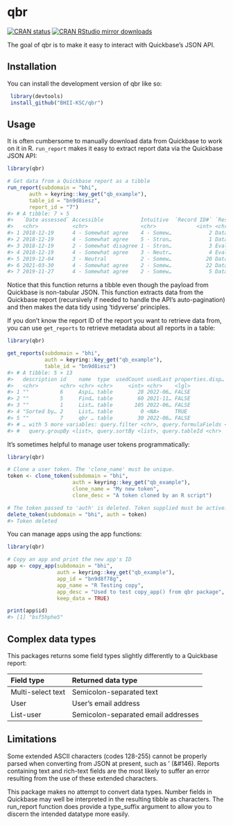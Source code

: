 
<!-- README.md is generated from README.Rmd. Please edit that file -->

# qbr

<!-- badges: start -->

[![CRAN
status](https://www.r-pkg.org/badges/version/qbr)](https://cran.r-project.org/package=qbr)
[![CRAN RStudio mirror
downloads](http://cranlogs.r-pkg.org/badges/qbr)](https://cran.r-project.org/package=qbr)
<!-- badges: end -->

The goal of qbr is to make it easy to interact with Quickbase’s JSON
API.

## Installation

You can install the development version of qbr like so:

``` r
 library(devtools)
 install_github("BHII-KSC/qbr")
```

## Usage

It is often cumbersome to manually download data from Quickbase to work
on it in R. `run_report` makes it easy to extract report data via the
Quickbase JSON API:

``` r
library(qbr)

# Get data from a Quickbase report as a tibble
run_report(subdomain = "bhi",
       auth = keyring::key_get("qb_example"),
       table_id = "bn9d8iesz",
       report_id = "7")
#> # A tibble: 7 × 5
#>   `Date assessed` Accessible            Intuitive  `Record ID#` `Respondent ty…`
#>   <chr>           <chr>                 <chr>             <int> <chr>           
#> 1 2018-12-19      4 - Somewhat agree    4 - Somew…            2 Data analyst    
#> 2 2018-12-19      4 - Somewhat agree    5 - Stron…            1 Data analyst    
#> 3 2018-12-19      2 - Somewhat disagree 1 - Stron…            3 Evaluator       
#> 4 2018-12-19      4 - Somewhat agree    3 - Neutr…            4 Evaluator       
#> 5 2019-12-04      3 - Neutral           2 - Somew…           20 Data analyst    
#> 6 2021-03-30      4 - Somewhat agree    2 - Somew…           22 Data analyst    
#> 7 2019-11-27      4 - Somewhat agree    2 - Somew…            5 Data analyst
```

Notice that this function returns a tibble even though the payload from
Quickbase is non-tabular JSON. This function extracts data from the
Quickbase report (recursively if needed to handle the API’s
auto-pagination) and then makes the data tidy using ‘tidyverse’
principles.

If you don’t know the report ID of the report you want to retrieve data
from, you can use `get_reports` to retrieve metadata about all reports
in a table:

``` r
library(qbr)

get_reports(subdomain = "bhi",
            auth = keyring::key_get("qb_example"),
            table_id = "bn9d8iesz")
#> # A tibble: 5 × 13
#>   description id    name  type  usedCount usedLast properties.disp… query.fields
#>   <chr>       <chr> <chr> <chr>     <int> <chr>    <lgl>            <list>      
#> 1 ""          6     Aspi… table        28 2022-06… FALSE            <int [25]>  
#> 2 ""          5     Find… table        60 2021-11… FALSE            <int [4]>   
#> 3 ""          1     List… table       105 2022-06… FALSE            <int [13]>  
#> 4 "Sorted by… 2     List… table         0 <NA>     TRUE             <int [0]>   
#> 5 ""          7     qbr … table        30 2022-06… FALSE            <int [5]>   
#> # … with 5 more variables: query.filter <chr>, query.formulaFields <list>,
#> #   query.groupBy <list>, query.sortBy <list>, query.tableId <chr>
```

It’s sometimes helpful to manage user tokens programmatically:

``` r
library(qbr)

# Clone a user token. The 'clone_name' must be unique. 
token <- clone_token(subdomain = "bhi", 
                     auth = keyring::key_get("qb_example"),
                     clone_name = "My new token",
                     clone_desc = "A token cloned by an R script")

# The token passed to 'auth' is deleted. Token supplied must be active.
delete_token(subdomain = "bhi", auth = token)
#> Token deleted
```

You can manage apps using the app functions:

``` r
library(qbr)

# Copy an app and print the new app's ID
app <- copy_app(subdomain = "bhi",
                auth = keyring::key_get("qb_example"),
                app_id = "bn9d8f78g",
                app_name = "R Testing copy",
                app_desc = "Used to test copy_app() from qbr package",
                keep_data = TRUE)

print(app$id)
#> [1] "bsf5hphe5"
```

## Complex data types

This packages returns some field types slightly differently to a
Quickbase report:

| Field type        | Returned data type                  |
|:------------------|:------------------------------------|
| Multi-select text | Semicolon-separated text            |
| User              | User’s email address                |
| List-user         | Semicolon-separated email addresses |

## Limitations

Some extended ASCII characters (codes 128-255) cannot be properly parsed
when converting from JSON at present, such as ’ (&#146). Reports
containing text and rich-text fields are the most likely to suffer an
error resulting from the use of these extended characters.

This package makes no attempt to convert data types. Number fields in
Quickbase may well be interpreted in the resulting tibble as characters.
The run_report function does provide a type_suffix argument to allow you
to discern the intended datatype more easily.
